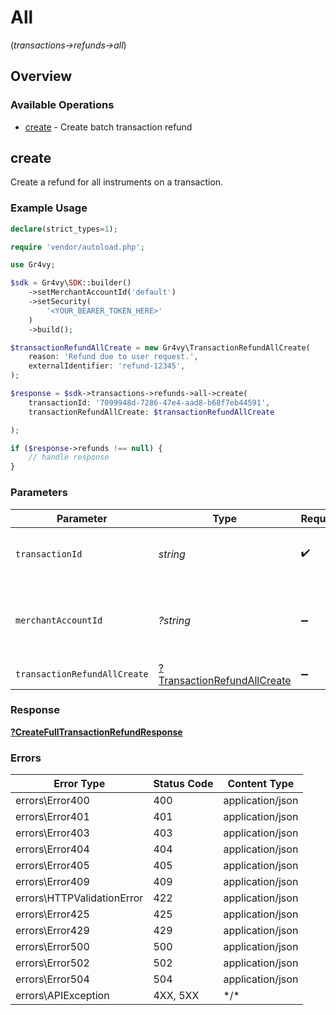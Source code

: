 # All
(*transactions->refunds->all*)

## Overview

### Available Operations

* [create](#create) - Create batch transaction refund

## create

Create a refund for all instruments on a transaction.

### Example Usage

```php
declare(strict_types=1);

require 'vendor/autoload.php';

use Gr4vy;

$sdk = Gr4vy\SDK::builder()
    ->setMerchantAccountId('default')
    ->setSecurity(
        '<YOUR_BEARER_TOKEN_HERE>'
    )
    ->build();

$transactionRefundAllCreate = new Gr4vy\TransactionRefundAllCreate(
    reason: 'Refund due to user request.',
    externalIdentifier: 'refund-12345',
);

$response = $sdk->transactions->refunds->all->create(
    transactionId: '7099948d-7286-47e4-aad8-b68f7eb44591',
    transactionRefundAllCreate: $transactionRefundAllCreate

);

if ($response->refunds !== null) {
    // handle response
}
```

### Parameters

| Parameter                                                          | Type                                                               | Required                                                           | Description                                                        | Example                                                            |
| ------------------------------------------------------------------ | ------------------------------------------------------------------ | ------------------------------------------------------------------ | ------------------------------------------------------------------ | ------------------------------------------------------------------ |
| `transactionId`                                                    | *string*                                                           | :heavy_check_mark:                                                 | N/A                                                                | 7099948d-7286-47e4-aad8-b68f7eb44591                               |
| `merchantAccountId`                                                | *?string*                                                          | :heavy_minus_sign:                                                 | The ID of the merchant account to use for this request.            | default                                                            |
| `transactionRefundAllCreate`                                       | [?TransactionRefundAllCreate](../../TransactionRefundAllCreate.md) | :heavy_minus_sign:                                                 | N/A                                                                |                                                                    |

### Response

**[?CreateFullTransactionRefundResponse](../../CreateFullTransactionRefundResponse.md)**

### Errors

| Error Type                 | Status Code                | Content Type               |
| -------------------------- | -------------------------- | -------------------------- |
| errors\Error400            | 400                        | application/json           |
| errors\Error401            | 401                        | application/json           |
| errors\Error403            | 403                        | application/json           |
| errors\Error404            | 404                        | application/json           |
| errors\Error405            | 405                        | application/json           |
| errors\Error409            | 409                        | application/json           |
| errors\HTTPValidationError | 422                        | application/json           |
| errors\Error425            | 425                        | application/json           |
| errors\Error429            | 429                        | application/json           |
| errors\Error500            | 500                        | application/json           |
| errors\Error502            | 502                        | application/json           |
| errors\Error504            | 504                        | application/json           |
| errors\APIException        | 4XX, 5XX                   | \*/\*                      |